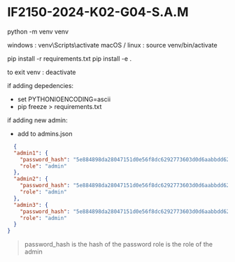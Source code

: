 # IF2150-2024-K02-G04-S.A.M

python -m venv venv

windows : venv\Scripts\activate
macOS / linux : source venv/bin/activate

pip install -r requirements.txt
pip install -e .

to exit venv : deactivate

if adding depedencies:

- set PYTHONIOENCODING=ascii
- pip freeze > requirements.txt

if adding new admin:

- add to admins.json

```json
  {
  "admin1": {
    "password_hash": "5e884898da28047151d0e56f8dc6292773603d0d6aabbdd62a11ef721d1542d8",
    "role": "admin"
  },
  "admin2": {
    "password_hash": "5e884898da28047151d0e56f8dc6292773603d0d6aabbdd62a11ef721d1542d8",
    "role": "admin"
  },
  "admin3": {
    "password_hash": "5e884898da28047151d0e56f8dc6292773603d0d6aabbdd62a11ef721d1542d8",
    "role": "admin"
  }
}
```

> password_hash is the hash of the password
> role is the role of the admin

